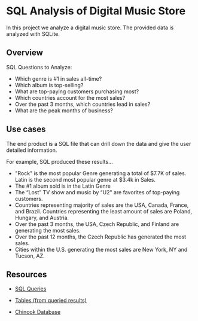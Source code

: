 # SQL Analysis of Digital Music Store

In this project we analyze a digital music store. The provided data is analyzed with SQLite.

## Overview
SQL Questions to Analyze:
- Which genre is #1 in sales all-time?
- Which album is top-selling?
- What are top-paying customers purchasing most?
- Which countries account for the most sales?
- Over the past 3 months, which countries lead in sales?
- What are the peak months of business?

## Use cases
The end product is a SQL file that can drill down the data and give the user detailed information. 

For example, SQL produced these results...
- "Rock" is the most popular Genre generating a total of $7.7K of sales. Latin is the second most popular genre at $3.4k in Sales.
- The #1 album sold is in the Latin Genre
- The “Lost” TV show and music by “U2" are favorites of top-paying customers.
- Countries representing majority of sales are the USA, Canada, France, and Brazil. Countries representing the least amount of sales are Poland, Hungary, and Austria.
- Over the past 3 months, the USA, Czech Republic, and Finland are generating the most sales.
- Over the past 12 months, the Czech Republic has generated the most sales. 
- Cities within the U.S. generating the most sales are New York, NY and Tucson, AZ.

## Resources
<section>
<ul class="actions special">
<li><a href="https://github.com/aapeterman/sql-music-store/blob/main/SQL%20queries_music.txt" class="button">SQL Queries</a></li>
</ul>
<ul class="actions special">
<li><a href="https://github.com/aapeterman/sql-music-store/blob/main/sql_musicstore.xlsx" class="button">Tables (from queried results)</a></li>
</ul>
<ul class="actions special">
<li><a href="chinook.db" class="button">Chinook Database</a></li>
</ul>
